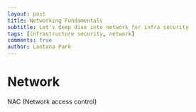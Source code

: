 ```yaml
---
layout: post
title: Networking Fundamentals
subtitle: Let's deep dive into network for infra security
tags: [infrastructure security, network]
comments: true
author: Lantana Park
---
```


# Network

NAC (Network access control)